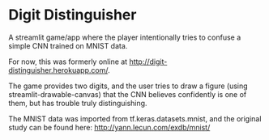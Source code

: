 # Digit Distinguisher

A streamlit game/app where the player intentionally tries to confuse a simple CNN trained on MNIST data.

For now, this was formerly online at http://digit-distinguisher.herokuapp.com/.

The game provides two digits, and the user tries to draw a figure (using streamlit-drawable-canvas) that the CNN believes confidently is one of them, but has trouble truly distinguishing.

The MNIST data was imported from tf.keras.datasets.mnist, and the original study can be found here: http://yann.lecun.com/exdb/mnist/
